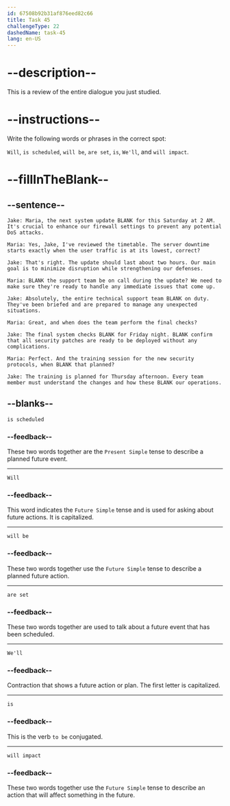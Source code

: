 ```yaml
---
id: 67508b92b31af876eed82c66
title: Task 45
challengeType: 22
dashedName: task-45
lang: en-US
---
```


<!-- REVIEW -->

# --description--

This is a review of the entire dialogue you just studied.

# --instructions--

Write the following words or phrases in the correct spot:

`Will`, `is scheduled`, `will be`, `are set`, `is`, `We'll`, and `will impact`.

# --fillInTheBlank--

## --sentence--

`Jake: Maria, the next system update BLANK for this Saturday at 2 AM. It's crucial to enhance our firewall settings to prevent any potential DoS attacks.`

`Maria: Yes, Jake, I've reviewed the timetable. The server downtime starts exactly when the user traffic is at its lowest, correct?`

`Jake: That's right. The update should last about two hours. Our main goal is to minimize disruption while strengthening our defenses.`

`Maria: BLANK the support team be on call during the update? We need to make sure they're ready to handle any immediate issues that come up.`

`Jake: Absolutely, the entire technical support team BLANK on duty. They've been briefed and are prepared to manage any unexpected situations.`

`Maria: Great, and when does the team perform the final checks?`

`Jake: The final system checks BLANK for Friday night. BLANK confirm that all security patches are ready to be deployed without any complications.`

`Maria: Perfect. And the training session for the new security protocols, when BLANK that planned?`

`Jake: The training is planned for Thursday afternoon. Every team member must understand the changes and how these BLANK our operations.`

## --blanks--

`is scheduled`

### --feedback--

These two words together are the `Present Simple` tense to describe a planned future event.

---

`Will`

### --feedback--

This word indicates the `Future Simple` tense and is used for asking about future actions. It is capitalized.

---

`will be`

### --feedback--

These two words together use the `Future Simple` tense to describe a planned future action.

---

`are set`

### --feedback--

These two words together are used to talk about a future event that has been scheduled.

---

`We'll`

### --feedback--

Contraction that shows a future action or plan. The first letter is capitalized.

---

`is`

### --feedback--

This is the verb `to be` conjugated.

---

`will impact`

### --feedback--

These two words together use the `Future Simple` tense to describe an action that will affect something in the future.
